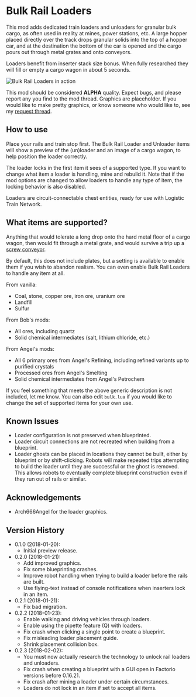 # Bulk Rail Loaders

This mod adds dedicated train loaders and unloaders for granular bulk cargo,
as often used in reality at mines, power stations, etc.  A large hopper placed
directly over the track drops granular solids into the top of a hopper car,
and at the destination the bottom of the car is opened and the cargo pours out
through metal grates and onto conveyors.

Loaders benefit from inserter stack size bonus.  When fully researched they will
fill or empty a cargo wagon in about 5 seconds.

![Bulk Rail Loaders in action](https://github.com/mspielberg/factorio-railloader/raw/master/resources/snapshot.jpg)

This mod should be considered __ALPHA__ quality.  Expect bugs, and please report
any you find to the mod thread. Graphics are placeholder.
If you would like to make pretty graphics, or know someone who would like to, see
my [request thread](https://forums.factorio.com/viewtopic.php?f=15&t=56820).

## How to use

Place your rails and train stop first.  The Bulk Rail Loader and Unloader items
will show a preview of the (un)loader and an image of a cargo wagon, to help
position the loader correctly.

The loader locks in the first item it sees of a supported type.  If you want to
change what item a loader is handling, mine and rebuild it.  Note that if the
mod options are changed to allow loaders to handle any type of item, the locking
behavior is also disabled.

Loaders are circuit-connectable chest entities, ready for use with Logistic
Train Network.

## What items are supported?

Anything that would tolerate a long drop onto the hard metal floor of a cargo
wagon, then would fit through a metal grate, and would survive a trip up a
[screw conveyor](https://en.wikipedia.org/wiki/Screw_conveyor).

By default, this does not include plates, but a setting is available to enable
them if you wish to abandon realism. You can even enable Bulk Rail Loaders to
handle any item at all.

From vanilla:

* Coal, stone, copper ore, iron ore, uranium ore
* Landfill
* Sulfur

From Bob's mods:

* All ores, including quartz
* Solid chemical intermediates (salt, lithium chloride, etc.)

From Angel's mods:

* All 6 primary ores from Angel's Refining, including refined variants up to
  purified crystals
* Processed ores from Angel's Smelting
* Solid chemical intermediates from Angel's Petrochem

If you feel something that meets the above generic description is not included,
let me know.  You can also edit `bulk.lua` if you would like to change the set
of supported items for your own use.

## Known Issues

* Loader configuration is not preserved when blueprinted.
* Loader circuit connections are not recreated when building from a blueprint.
* Loader ghosts can be placed in locations they cannot be built, either by
  blueprint or by shift-clicking.  Robots will make repeated trips attempting to
  build the loader until they are successful or the ghost is removed.  This
  allows robots to eventually complete blueprint construction even if they run
  out of rails or similar.

## Acknowledgements

* Arch666Angel for the loader graphics.

## Version History
* 0.1.0 (2018-01-20):
    * Initial preview release.
* 0.2.0 (2018-01-21):
    * Add improved graphics.
    * Fix some blueprinting crashes.
    * Improve robot handling when trying to build a loader before the rails are
      built.
    * Use flying-text instead of console notifications when inserters lock in an
      item.
* 0.2.1 (2018-01-21):
    * Fix bad migration.
* 0.2.2 (2018-01-23):
    * Enable walking and driving vehicles through loaders.
    * Enable using the pipette feature (Q) with loaders.
    * Fix crash when clicking a single point to create a blueprint.
    * Fix misleading loader placement guide.
    * Shrink placement collision box.
* 0.2.3 (2018-02-02):
    * You must now actually research the technology to unlock rail loaders and unloaders.
    * Fix crash when creating a blueprint with a GUI open in Factorio versions before 0.16.21.
    * Fix crash after mining a loader under certain circumstances.
    * Loaders do not lock in an item if set to accept all items.